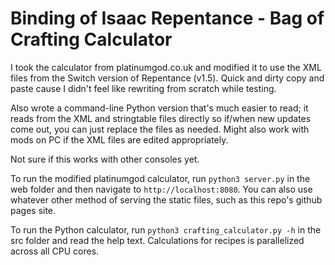 # Binding of Isaac Repentance - Bag of Crafting Calculator

I took the calculator from platinumgod.co.uk and modified it to use the XML files from the Switch version of Repentance (v1.5). Quick and dirty copy and paste cause I didn't feel like rewriting from scratch while testing.

Also wrote a command-line Python version that's much easier to read; it reads from the XML and stringtable files directly so if/when new updates come out, you can just replace the files as needed. Might also work with mods on PC if the XML files are edited appropriately.

Not sure if this works with other consoles yet.

To run the modified platinumgod calculator, run `python3 server.py` in the web folder and then navigate to `http://localhost:8080`. You can also use whatever other method of serving the static files, such as this repo's github pages site.

To run the Python calculator, run `python3 crafting_calculator.py -h` in the src folder and read the help text. Calculations for recipes is parallelized across all CPU cores.
